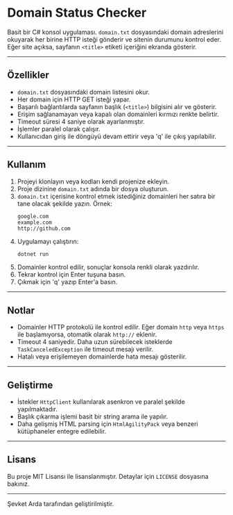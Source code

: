 # Domain Status Checker

Basit bir C# konsol uygulaması. `domain.txt` dosyasındaki domain adreslerini okuyarak her birine HTTP isteği gönderir ve sitenin durumunu kontrol eder. Eğer site açıksa, sayfanın `<title>` etiketi içeriğini ekranda gösterir.

---

## Özellikler

- `domain.txt` dosyasındaki domain listesini okur.
- Her domain için HTTP GET isteği yapar.
- Başarılı bağlantılarda sayfanın başlık (`<title>`) bilgisini alır ve gösterir.
- Erişim sağlanamayan veya kapalı olan domainleri kırmızı renkte belirtir.
- Timeout süresi 4 saniye olarak ayarlanmıştır.
- İşlemler paralel olarak çalışır.
- Kullanıcıdan giriş ile döngüyü devam ettirir veya 'q' ile çıkış yapılabilir.

---

## Kullanım

1. Projeyi klonlayın veya kodları kendi projenize ekleyin.
2. Proje dizinine `domain.txt` adında bir dosya oluşturun.
3. `domain.txt` içerisine kontrol etmek istediğiniz domainleri her satıra bir tane olacak şekilde yazın. Örnek:
    ```
    google.com
    example.com
    http://github.com
    ```
4. Uygulamayı çalıştırın:
    ```bash
    dotnet run
    ```
5. Domainler kontrol edilir, sonuçlar konsola renkli olarak yazdırılır.
6. Tekrar kontrol için Enter tuşuna basın.
7. Çıkmak için 'q' yazıp Enter'a basın.

---

## Notlar

- Domainler HTTP protokolü ile kontrol edilir. Eğer domain `http` veya `https` ile başlamıyorsa, otomatik olarak `http://` eklenir.
- Timeout 4 saniyedir. Daha uzun sürebilecek isteklerde `TaskCanceledException` ile timeout mesajı verilir.
- Hatalı veya erişilemeyen domainlerde hata mesajı gösterilir.

---

## Geliştirme

- İstekler `HttpClient` kullanılarak asenkron ve paralel şekilde yapılmaktadır.
- Başlık çıkarma işlemi basit bir string arama ile yapılır.
- Daha gelişmiş HTML parsing için `HtmlAgilityPack` veya benzeri kütüphaneler entegre edilebilir.

---

## Lisans

Bu proje MIT Lisansı ile lisanslanmıştır. Detaylar için `LICENSE` dosyasına bakınız.

---

Şevket Arda tarafından geliştirilmiştir.
